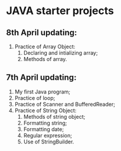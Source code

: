 # JAVA starter projects
## 8th April updating:
1. Practice of Array Object:
    1. Declaring and intializing array;
    1. Methods of array.
## 7th April updating:
1. My first Java program;
1. Practice of loop;
1. Practice of Scanner and BufferedReader;
1. Practice of String Object:
    1. Methods of string object;
    1. Formatting string;
    1. Formatting date;
    1. Regular expression;
    1. Use of StringBuilder.
